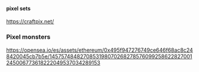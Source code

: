 #### pixel sets
https://craftpix.net/


### Pixel monsters
https://opensea.io/es/assets/ethereum/0x495f947276749ce646f68ac8c248420045cb7b5e/1457574848270853198070268278576099258622827001245006773618222049537034289153